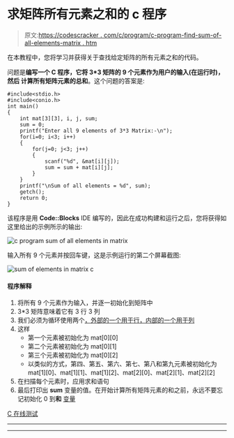 # 求矩阵所有元素之和的 c 程序

> 原文:[https://codescracker . com/c/program/c-program-find-sum-of-all-elements-matrix . htm](https://codescracker.com/c/program/c-program-find-sum-of-all-elements-matrix.htm)

在本教程中，您将学习并获得关于查找给定矩阵的所有元素之和的代码。

问题是**编写一个 C 程序，它将 3*3 矩阵的 9 个元素作为用户的输入(在运行时)，然后 计算所有矩阵元素的总和**。这个问题的答案是:

```
#include<stdio.h>
#include<conio.h>
int main()
{
    int mat[3][3], i, j, sum;
    sum = 0;
    printf("Enter all 9 elements of 3*3 Matrix:-\n");
    for(i=0; i<3; i++)
    {
        for(j=0; j<3; j++)
        {
            scanf("%d", &mat[i][j]);
            sum = sum + mat[i][j];
        }
    }
    printf("\nSum of all elements = %d", sum);
    getch();
    return 0;
}
```

该程序是用 **Code::Blocks** IDE 编写的，因此在成功构建和运行之后，您将获得如这里给出的示例所示的输出:

![c program sum of all elements in matrix](../Images/9b20ae33315aab40f61a195464f817cb.png)

输入所有 9 个元素并按回车键，这是示例运行的第二个屏幕截图:

![sum of elements in matrix c](../Images/4285956df6f7485d70df2d6cf4922ca4.png)

#### 程序解释

1.  将所有 9 个元素作为输入，并逐一初始化到矩阵中
2.  3*3 矩阵意味着它有 3 行 3 列
3.  我们必须为循环使用两个[，外部的一个用于行，内部的一个用于列](/c/c-for-loop.htm)
4.  这样
    *   第一个元素被初始化为 mat[0][0]
    *   第二个元素被初始化为 mat[0][1]
    *   第三个元素被初始化为 mat[0][2]
    *   以类似的方式，第四、第五、第六、第七、第八和第九元素被初始化为 mat[1][0]、mat[1][1]、mat[1][2]、mat[2][0]、mat[2][1]、mat[2][2]
5.  在扫描每个元素时，应用求和语句
6.  最后打印出 **sum** 变量的值。在开始计算所有矩阵元素的和之前，永远不要忘记初始化 0 到**和** [变量](/c/c-variables.htm)

[C 在线测试](/exam/showtest.php?subid=2)

* * *

* * *